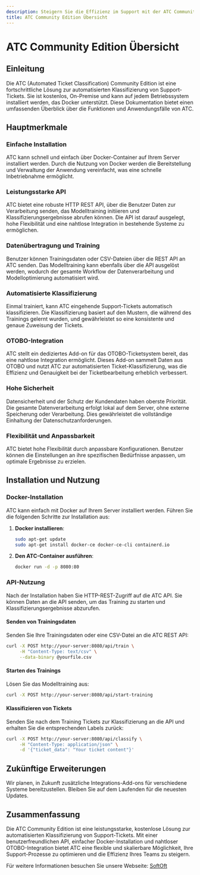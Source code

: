 ```yaml
---
description: Steigern Sie die Effizienz im Support mit der ATC Community Edition, einem kostenlosen On-Premise-Tool zur automatisierten Ticket-Klassifizierung. Einfache Installation mit Docker und nahtlose Integration in OTOBO zur Verbesserung der Genauigkeit und Gewährleistung der Datensicherheit.
title: ATC Community Edition Übersicht
---
```

# ATC Community Edition Übersicht

## Einleitung

Die ATC (Automated Ticket Classification) Community Edition ist eine fortschrittliche Lösung zur automatisierten Klassifizierung von Support-Tickets. Sie ist kostenlos, On-Premise und kann auf jedem Betriebssystem installiert werden, das Docker unterstützt. Diese Dokumentation bietet einen umfassenden Überblick über die Funktionen und Anwendungsfälle von ATC.

## Hauptmerkmale

### Einfache Installation

ATC kann schnell und einfach über Docker-Container auf Ihrem Server installiert werden. Durch die Nutzung von Docker werden die Bereitstellung und Verwaltung der Anwendung vereinfacht, was eine schnelle Inbetriebnahme ermöglicht.

### Leistungsstarke API

ATC bietet eine robuste HTTP REST API, über die Benutzer Daten zur Verarbeitung senden, das Modelltraining initiieren und Klassifizierungsergebnisse abrufen können. Die API ist darauf ausgelegt, hohe Flexibilität und eine nahtlose Integration in bestehende Systeme zu ermöglichen.

### Datenübertragung und Training

Benutzer können Trainingsdaten oder CSV-Dateien über die REST API an ATC senden. Das Modelltraining kann ebenfalls über die API ausgelöst werden, wodurch der gesamte Workflow der Datenverarbeitung und Modelloptimierung automatisiert wird.

### Automatisierte Klassifizierung

Einmal trainiert, kann ATC eingehende Support-Tickets automatisch klassifizieren. Die Klassifizierung basiert auf den Mustern, die während des Trainings gelernt wurden, und gewährleistet so eine konsistente und genaue Zuweisung der Tickets.

### OTOBO-Integration

ATC stellt ein dediziertes Add-on für das OTOBO-Ticketsystem bereit, das eine nahtlose Integration ermöglicht. Dieses Add-on sammelt Daten aus OTOBO und nutzt ATC zur automatisierten Ticket-Klassifizierung, was die Effizienz und Genauigkeit bei der Ticketbearbeitung erheblich verbessert.

### Hohe Sicherheit

Datensicherheit und der Schutz der Kundendaten haben oberste Priorität. Die gesamte Datenverarbeitung erfolgt lokal auf dem Server, ohne externe Speicherung oder Verarbeitung. Dies gewährleistet die vollständige Einhaltung der Datenschutzanforderungen.

### Flexibilität und Anpassbarkeit

ATC bietet hohe Flexibilität durch anpassbare Konfigurationen. Benutzer können die Einstellungen an ihre spezifischen Bedürfnisse anpassen, um optimale Ergebnisse zu erzielen.

## Installation und Nutzung

### Docker-Installation

ATC kann einfach mit Docker auf Ihrem Server installiert werden. Führen Sie die folgenden Schritte zur Installation aus:

1. **Docker installieren**:

   ```bash
   sudo apt-get update
   sudo apt-get install docker-ce docker-ce-cli containerd.io
   ```

2. **Den ATC-Container ausführen**:

   ```bash
   docker run -d -p 8080:80
   ```

### API-Nutzung

Nach der Installation haben Sie HTTP-REST-Zugriff auf die ATC API. Sie können Daten an die API senden, um das Training zu starten und Klassifizierungsergebnisse abzurufen.

#### Senden von Trainingsdaten

Senden Sie Ihre Trainingsdaten oder eine CSV-Datei an die ATC REST API:

```bash
curl -X POST http://your-server:8080/api/train \
     -H "Content-Type: text/csv" \
     --data-binary @yourfile.csv
```

#### Starten des Trainings

Lösen Sie das Modelltraining aus:

```bash
curl -X POST http://your-server:8080/api/start-training
```

#### Klassifizieren von Tickets

Senden Sie nach dem Training Tickets zur Klassifizierung an die API und erhalten Sie die entsprechenden Labels zurück:

```bash
curl -X POST http://your-server:8080/api/classify \
     -H "Content-Type: application/json" \
     -d '{"ticket_data": "Your ticket content"}'
```

## Zukünftige Erweiterungen

Wir planen, in Zukunft zusätzliche Integrations-Add-ons für verschiedene Systeme bereitzustellen. Bleiben Sie auf dem Laufenden für die neuesten Updates.

## Zusammenfassung

Die ATC Community Edition ist eine leistungsstarke, kostenlose Lösung zur automatisierten Klassifizierung von Support-Tickets. Mit einer benutzerfreundlichen API, einfacher Docker-Installation und nahtloser OTOBO-Integration bietet ATC eine flexible und skalierbare Möglichkeit, Ihre Support-Prozesse zu optimieren und die Effizienz Ihres Teams zu steigern.

Für weitere Informationen besuchen Sie unsere Webseite: [SoftOft](https://softoft.de/otobo/docs)